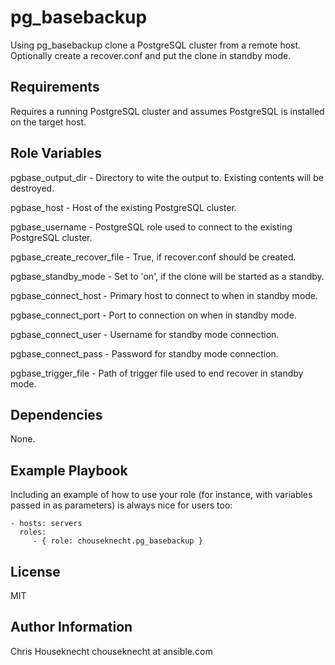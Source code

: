pg_basebackup
=============

Using pg_basebackup clone a PostgreSQL cluster from a remote host. Optionally create a recover.conf and 
put the clone in standby mode.


Requirements
------------

Requires a running PostgreSQL cluster and assumes PostgreSQL is installed on the target host.


Role Variables
--------------

pgbase_output_dir - Directory to wite the output to. Existing contents will be destroyed.

pgbase_host - Host of the existing PostgreSQL cluster.  

pgbase_username - PostgreSQL role used to connect to the existing PostgreSQL cluster.

pgbase_create_recover_file - True, if recover.conf should be created.

pgbase_standby_mode - Set to 'on', if the clone will be started as a standby.

pgbase_connect_host - Primary host to connect to when in standby mode.

pgbase_connect_port - Port to connection on when in standby mode.

pgbase_connect_user - Username for standby mode connection.

pgbase_connect_pass - Password for standby mode connection.

pgbase_trigger_file - Path of trigger file used to end recover in standby mode.


Dependencies
------------

None.


Example Playbook
----------------

Including an example of how to use your role (for instance, with variables passed in as parameters) is always nice for users too:

    - hosts: servers
      roles:
         - { role: chouseknecht.pg_basebackup }

License
-------

MIT

Author Information
------------------

Chris Houseknecht
chouseknecht at ansible.com
